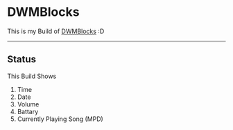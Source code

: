# DWMBlocks

This is my Build of [DWMBlocks](https://github.com/torrinfail/dwmblocks) :D

---

## Status

This Build Shows

1. Time
2. Date
3. Volume
4. Battary
5. Currently Playing Song (MPD)

